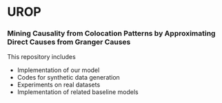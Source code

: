 # UROP
### Mining Causality from Colocation Patterns by Approximating Direct Causes from Granger Causes

This repository includes
- Implementation of our model
- Codes for synthetic data generation
- Experiments on real datasets
- Implementation of related baseline models

